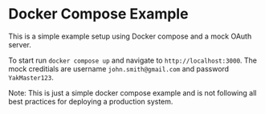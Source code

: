 # Docker Compose Example

This is a simple example setup using Docker compose and a mock OAuth server.

To start run `docker compose up` and navigate to `http://localhost:3000`.
The mock creditials are username `john.smith@gmail.com` and password `YakMaster123`.

Note: This is just a simple docker compose example and is not following all best practices for deploying a production system.
